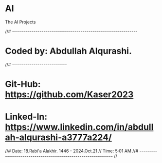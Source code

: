 # AI
The AI Projects




//# ----------------------------------------------------------------
# Coded by: Abdullah Alqurashi.
//# ----------------------------
# Git-Hub: https://github.com/Kaser2023
# Linked-In: https://www.linkedin.com/in/abdullah-alqurashi-a3777a224/
//# Date: 18.Rabi'a Alakhir. 1446 -  2024.Oct.21
//	Time: 5:01 AM
//# ----------------------------------------------------------------
//
